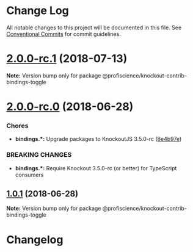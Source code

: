 # Change Log

All notable changes to this project will be documented in this file.
See [Conventional Commits](https://conventionalcommits.org) for commit guidelines.

<a name="2.0.0-rc.1"></a>
# [2.0.0-rc.1](https://github.com/Profiscience/knockout-contrib/compare/@profiscience/knockout-contrib-bindings-toggle@2.0.0-rc.0...@profiscience/knockout-contrib-bindings-toggle@2.0.0-rc.1) (2018-07-13)




**Note:** Version bump only for package @profiscience/knockout-contrib-bindings-toggle

<a name="2.0.0-rc.0"></a>
# [2.0.0-rc.0](https://github.com/Profiscience/knockout-contrib/compare/@profiscience/knockout-contrib-bindings-toggle@1.0.1...@profiscience/knockout-contrib-bindings-toggle@2.0.0-rc.0) (2018-06-28)


### Chores

* **bindings.*:** Upgrade packages to KnockoutJS 3.5.0-rc ([8e4b97e](https://github.com/Profiscience/knockout-contrib/commit/8e4b97e))


### BREAKING CHANGES

* **bindings.*:** Require Knockout 3.5.0-rc (or better) for TypeScript consumers




<a name="1.0.1"></a>
## [1.0.1](https://github.com/Profiscience/knockout-contrib/compare/@profiscience/knockout-contrib-bindings-toggle@1.0.0...@profiscience/knockout-contrib-bindings-toggle@1.0.1) (2018-06-28)




**Note:** Version bump only for package @profiscience/knockout-contrib-bindings-toggle

# Changelog
